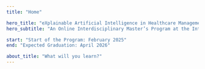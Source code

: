 ```yaml
---
title: "Home"

hero_title: "eXplainable Artificial Intelligence in Healthcare Management"
hero_subtitle: "An Online Interdisciplinary Master’s Program at the Intersection of AI and Health Care awarded by the University of Pavia."

start: "Start of the Program: February 2025"
end: "Expected Graduation: April 2026"

about_title: "What will you learn?"
---
```

